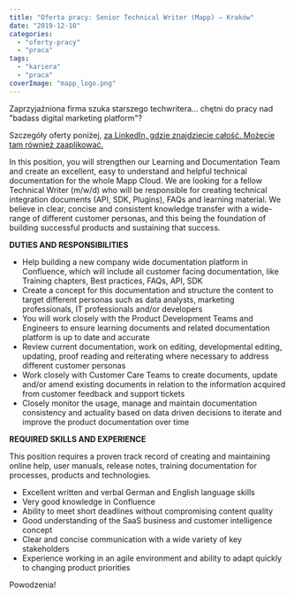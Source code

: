 ```yaml
---
title: "Oferta pracy: Senior Technical Writer (Mapp) – Kraków"
date: "2019-12-10"
categories: 
  - "oferty-pracy"
  - "praca"
tags: 
  - "kariera"
  - "praca"
coverImage: "mapp_logo.png"
---
```


Zaprzyjaźniona firma szuka starszego techwritera... chętni do pracy nad "badass digital marketing platform"?

Szczegóły oferty poniżej, [za LinkedIn, gdzie znajdziecie całość. Możecie tam również zaaplikować.](https://www.linkedin.com/jobs/view/1595408504/)

In this position, you will strengthen our Learning and Documentation Team and create an excellent, easy to understand and helpful technical documentation for the whole Mapp Cloud. We are looking for a fellow Technical Writer (m/w/d) who will be responsible for creating technical integration documents (API, SDK, Plugins), FAQs and learning material. We believe in clear, concise and consistent knowledge transfer with a wide-range of different customer personas, and this being the foundation of building successful products and sustaining that success.

**DUTIES AND RESPONSIBILITIES**

- Help building a new company wide documentation platform in Confluence, which will include all customer facing documentation, like Training chapters, Best practices, FAQs, API, SDK
- Create a concept for this documentation and structure the content to target different personas such as data analysts, marketing professionals, IT professionals and/or developers
- You will work closely with the Product Development Teams and Engineers to ensure learning documents and related documentation platform is up to date and accurate
- Review current documentation, work on editing, developmental editing, updating, proof reading and reiterating where necessary to address different customer personas
- Work closely with Customer Care Teams to create documents, update and/or amend existing documents in relation to the information acquired from customer feedback and support tickets
- Closely monitor the usage, manage and maintain documentation consistency and actuality based on data driven decisions to iterate and improve the product documentation over time

**REQUIRED SKILLS AND EXPERIENCE**

This position requires a proven track record of creating and maintaining online help, user manuals, release notes, training documentation for processes, products and technologies.

- Excellent written and verbal German and English language skills
- Very good knowledge in Confluence
- Ability to meet short deadlines without compromising content quality
- Good understanding of the SaaS business and customer intelligence concept
- Clear and concise communication with a wide variety of key stakeholders
- Experience working in an agile environment and ability to adapt quickly to changing product priorities

Powodzenia!
